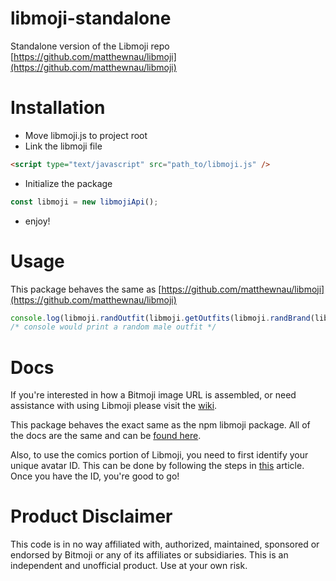 # libmoji-standalone
Standalone version of the Libmoji repo [https://github.com/matthewnau/libmoji](https://github.com/matthewnau/libmoji)

# Installation
- Move libmoji.js to project root
- Link the libmoji file
```html
<script type="text/javascript" src="path_to/libmoji.js" />
```
- Initialize the package
```javascript
const libmoji = new libmojiApi();
```
- enjoy!

# Usage
This package behaves the same as [https://github.com/matthewnau/libmoji](https://github.com/matthewnau/libmoji)
```javascript
console.log(libmoji.randOutfit(libmoji.getOutfits(libmoji.randBrand(libmoji.getBrands("male")))));
/* console would print a random male outfit */
```

# Docs
If you're interested in how a Bitmoji image URL is assembled, or need assistance with using Libmoji please visit the [wiki](https://github.com/matthewnau/libmoji/wiki). 

This package behaves the exact same as the npm libmoji package. All of the docs are the same and can be [found here](https://github.com/matthewnau/libmoji/wiki/Libmoji-Docs).

Also, to use the comics portion of Libmoji, you need to first identify your unique avatar ID. This can be done by following the steps in [this](https://github.com/matthewnau/libmoji/wiki/Finding-Your-ID) article. Once you have the ID, you're good to go!

# Product Disclaimer
This code is in no way affiliated with, authorized, maintained, sponsored or endorsed by Bitmoji or any of its affiliates or subsidiaries. This is an independent and unofficial product. Use at your own risk.
